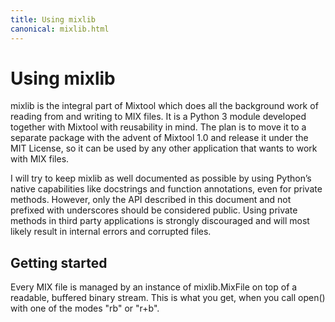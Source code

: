```yaml
---
title: Using mixlib
canonical: mixlib.html
---
```


Using mixlib
============

mixlib is the integral part of Mixtool which does all the background work of reading from and writing to MIX files. It is a Python 3 module developed together with Mixtool with reusability in mind. The plan is to move it to a separate package with the advent of Mixtool 1.0 and release it under the MIT License, so it can be used by any other application that wants to work with MIX files.

I will try to keep mixlib as well documented as possible by using Python’s native capabilities like docstrings and function annotations, even for private methods. However, only the API described in this document and not prefixed with underscores should be considered public. Using private methods in third party applications is strongly discouraged and will most likely result in internal errors and corrupted files.


Getting started
---------------

Every MIX file is managed by an instance of mixlib.MixFile on top of a readable, buffered binary stream. This is what you get, when you call open() with one of the modes "rb" or "r+b".
